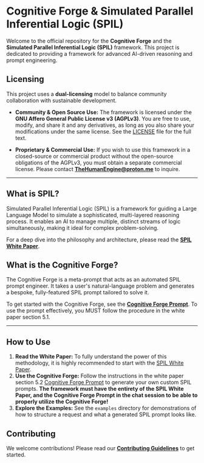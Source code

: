 # Cognitive Forge & Simulated Parallel Inferential Logic (SPIL)

Welcome to the official repository for the **Cognitive Forge** and the **Simulated Parallel Inferential Logic (SPIL)** framework. This project is dedicated to providing a framework for advanced AI-driven reasoning and prompt engineering.

## Licensing

This project uses a **dual-licensing** model to balance community collaboration with sustainable development.

* **Community & Open Source Use:** The framework is licensed under the **GNU Affero General Public License v3 (AGPLv3)**. You are free to use, modify, and share it and any derivatives, as long as you also share your modifications under the same license. See the [LICENSE](LICENSE) file for the full text.

* **Proprietary & Commercial Use:** If you wish to use this framework in a closed-source or commercial product without the open-source obligations of the AGPLv3, you must obtain a separate commercial license. Please contact **TheHumanEngine@proton.me** to inquire.

---

## What is SPIL?

Simulated Parallel Inferential Logic (SPIL) is a framework for guiding a Large Language Model to simulate a sophisticated, multi-layered reasoning process. It enables an AI to manage multiple, distinct streams of logic simultaneously, making it ideal for complex problem-solving.

For a deep dive into the philosophy and architecture, please read the [**SPIL White Paper**](white-paper/SPIL_White_Paper.md).

## What is the Cognitive Forge?

The Cognitive Forge is a meta-prompt that acts as an automated SPIL prompt engineer. It takes a user's natural-language problem and generates a bespoke, fully-featured SPIL prompt tailored to solve it.

To get started with the Cognitive Forge, see the [**Cognitive Forge Prompt**](cognitive-forge/Cognitive_Forge_Prompt.md). To use the prompt effectively, you MUST follow the procedure in the white paper section 5.1. 

---

## How to Use

1.  **Read the White Paper:** To fully understand the power of this methodology, it is highly recommended to start with the [SPIL White Paper](white-paper/SPIL_White_Paper.md).
2.  **Use the Cognitive Forge:** Follow the instructions in the white paper section 5.2 [Cognitive Forge Prompt](cognitive-forge/Cognitive_Forge_Prompt.md) to generate your own custom SPIL prompts. **The framework must have the entirety of the SPIL White Paper, and the Cognitive Forge Prompt in the chat session to be able to properly utilize the Cognitive Forge!**
4.  **Explore the Examples:** See the `examples` directory for demonstrations of how to structure a request and what a generated SPIL prompt looks like.

## Contributing

We welcome contributions! Please read our [**Contributing Guidelines**](CONTRIBUTING.md) to get started.
